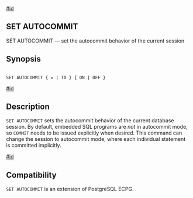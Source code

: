 [#id](#ECPG-SQL-SET-AUTOCOMMIT)

## SET AUTOCOMMIT

SET AUTOCOMMIT — set the autocommit behavior of the current session

## Synopsis

```

SET AUTOCOMMIT { = | TO } { ON | OFF }
```

[#id](#id-1.7.5.20.14.3)

## Description

`SET AUTOCOMMIT` sets the autocommit behavior of the current database session. By default, embedded SQL programs are _not_ in autocommit mode, so `COMMIT` needs to be issued explicitly when desired. This command can change the session to autocommit mode, where each individual statement is committed implicitly.

[#id](#id-1.7.5.20.14.4)

## Compatibility

`SET AUTOCOMMIT` is an extension of PostgreSQL ECPG.
